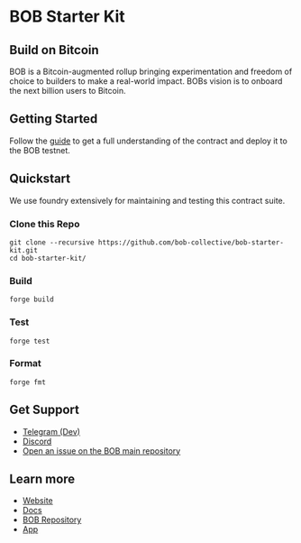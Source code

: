 # BOB Starter Kit

## Build on Bitcoin

BOB is a Bitcoin-augmented rollup bringing experimentation and freedom of choice to builders to make a real-world impact. BOBs vision is to onboard the next billion users to Bitcoin.

## Getting Started

Follow the [guide](https://docs.gobob.xyz/docs/build/getting-started/helloworld) to get a full understanding of the contract and deploy it to the BOB testnet.

## Quickstart

We use foundry extensively for maintaining and testing this contract suite.

### Clone this Repo

```shell
git clone --recursive https://github.com/bob-collective/bob-starter-kit.git
cd bob-starter-kit/
```

### Build

```shell
forge build
```

### Test

```shell
forge test
```

### Format

```shell
forge fmt
```

## Get Support

- [Telegram (Dev)](https://t.me/gobobxyz)
- [Discord](https://discord.com/invite/gobob)
- [Open an issue on the BOB main repository](https://github.com/bob-collective/bob/issues)


## Learn more

- [Website](https://www.gobob.xyz/)
- [Docs](https://docs.gobob.xyz/)
- [BOB Repository](https://github.com/bob-collective/bob)
- [App](https://app.gobob.xyz/)
